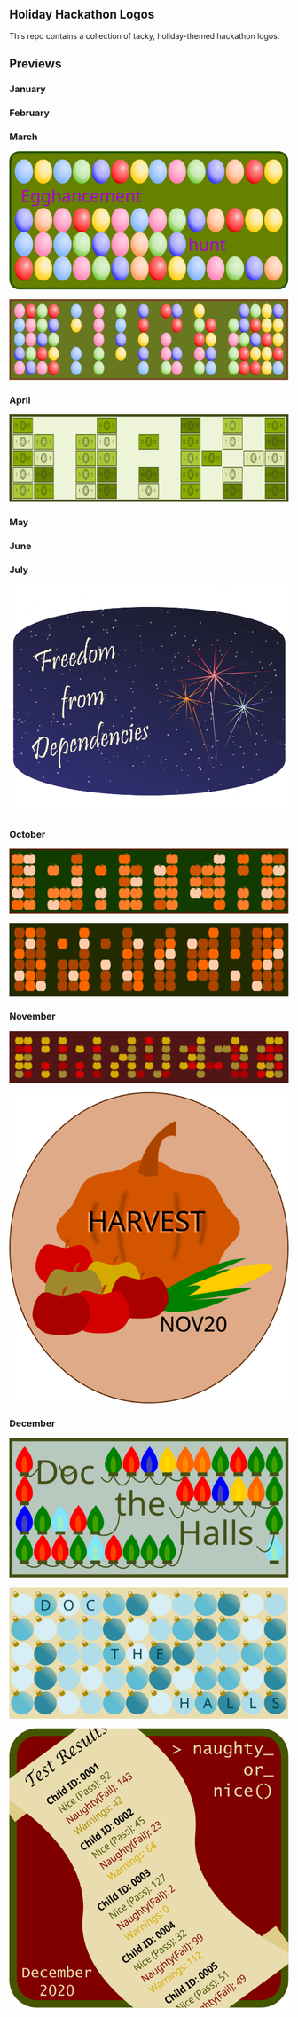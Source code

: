 ## Holiday Hackathon Logos

This repo contains a collection of tacky, holiday-themed hackathon logos.

## Previews

### January

### February

### March

![](svg-final/eggs-badge.svg)

![](svg-final/eggs-grid.svg)

### April

![](svg-final/tax-grid.svg)

### May

### June

### July

![](svg-final/dependencies-badge.svg)

### October

![](svg-final/patch-grid.svg)

![](svg-final/patch-grid-minimal.svg)

### November

![](svg-final/harvest-grid.svg)

![](svg-final/harvest-badge.svg)

### December

![](svg-final/holiday-lights-grid.svg)

![](svg-final/ornaments-grid.svg)

![](svg-final/naughty-nice-badge.svg)